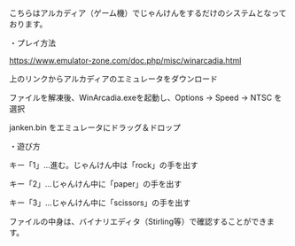 こちらはアルカディア（ゲーム機）でじゃんけんをするだけのシステムとなっております。

・プレイ方法

  https://www.emulator-zone.com/doc.php/misc/winarcadia.html

上のリンクからアルカディアのエミュレータをダウンロード

ファイルを解凍後、WinArcadia.exeを起動し、Options → Speed → NTSC を選択
  
janken.bin をエミュレータにドラッグ＆ドロップ

・遊び方

キー「1」...進む。じゃんけん中は「rock」の手を出す
  
キー「2」...じゃんけん中に「paper」の手を出す
  
キー「3」...じゃんけん中に「scissors」の手を出す

ファイルの中身は、バイナリエディタ（Stirling等）で確認することができます。
